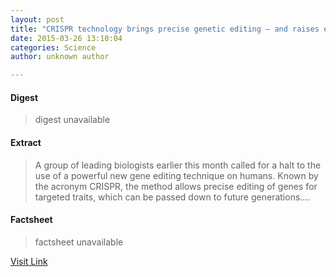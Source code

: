 ```yaml
---
layout: post
title: "CRISPR technology brings precise genetic editing – and raises ethical questions"
date: 2015-03-26 13:10:04
categories: Science
author: unknown author

---
```



#### Digest
>digest unavailable

#### Extract
>A group of leading biologists earlier this month called for a halt to the use of a powerful new gene editing technique on humans. Known by the acronym CRISPR, the method allows precise editing of genes for targeted traits, which can be passed down to future generations....

#### Factsheet
>factsheet unavailable

[Visit Link](http://phys.org/news346578382.html)



